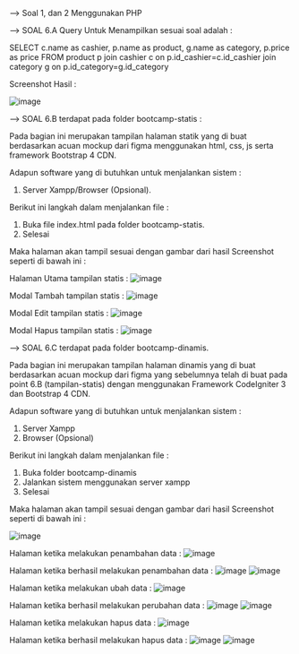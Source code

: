 --> Soal 1, dan 2 Menggunakan PHP 

--> SOAL 6.A Query Untuk Menampilkan sesuai soal adalah :

SELECT c.name as cashier, p.name as product, g.name as category, p.price as price FROM product p join cashier c on p.id_cashier=c.id_cashier join category g on p.id_category=g.id_category

Screenshot Hasil :

![image](https://user-images.githubusercontent.com/17777914/74580409-9800b400-4fd6-11ea-8afc-d1427150097d.png)

--> SOAL 6.B terdapat pada folder bootcamp-statis :

Pada bagian ini merupakan tampilan halaman statik yang di buat berdasarkan acuan mockup dari figma menggunakan html, css, js serta framework Bootstrap 4 CDN.

Adapun software yang di butuhkan untuk menjalankan sistem :

1. Server Xampp/Browser (Opsional).

Berikut ini langkah dalam menjalankan file :
1. Buka file index.html pada folder bootcamp-statis.
2. Selesai

Maka halaman akan tampil sesuai dengan gambar dari hasil Screenshot seperti di bawah ini :

Halaman Utama  tampilan statis :
![image](https://user-images.githubusercontent.com/17777914/74580700-a4d2d700-4fd9-11ea-94c1-96a0ff6fff91.png)

Modal Tambah tampilan statis :
![image](https://user-images.githubusercontent.com/17777914/74580721-d8adfc80-4fd9-11ea-95a3-4451b969ee7a.png)

Modal Edit tampilan statis :
![image](https://user-images.githubusercontent.com/17777914/74580731-f2e7da80-4fd9-11ea-9c90-ecd45fffdd3b.png)

Modal Hapus tampilan statis :
![image](https://user-images.githubusercontent.com/17777914/74580740-05faaa80-4fda-11ea-8eac-d8d2614aabb7.png)

--> SOAL 6.C terdapat pada folder bootcamp-dinamis.

Pada bagian ini merupakan tampilan halaman dinamis yang di buat berdasarkan acuan mockup dari figma yang sebelumnya telah di buat pada point 6.B (tampilan-statis) dengan menggunakan Framework CodeIgniter 3 dan Bootstrap 4 CDN.

Adapun software yang di butuhkan untuk menjalankan sistem :

1. Server Xampp
2. Browser (Opsional)

Berikut ini langkah dalam menjalankan file :

1. Buka folder bootcamp-dinamis
2. Jalankan sistem menggunakan server xampp
3. Selesai

Maka halaman akan tampil sesuai dengan gambar dari hasil Screenshot seperti di bawah ini :

![image](https://user-images.githubusercontent.com/17777914/73129319-5900c380-4013-11ea-8a36-7dc03f49f52e.png)

Halaman ketika melakukan penambahan data :
![image](https://user-images.githubusercontent.com/17777914/73129330-92393380-4013-11ea-9613-6709eab0b460.png)

Halaman ketika berhasil melakukan penambahan data :
![image](https://user-images.githubusercontent.com/17777914/73129338-d3314800-4013-11ea-8ce2-1379c6689af2.png)
![image](https://user-images.githubusercontent.com/17777914/73129341-e512eb00-4013-11ea-9e5b-2baac3fcec21.png)

Halaman ketika melakukan ubah data :
![image](https://user-images.githubusercontent.com/17777914/73129345-0673d700-4014-11ea-9d02-e0d9e559609a.png)

Halaman ketika berhasil melakukan perubahan data :
![image](https://user-images.githubusercontent.com/17777914/73129351-1b506a80-4014-11ea-8841-214be665cdec.png)
![image](https://user-images.githubusercontent.com/17777914/73129354-328f5800-4014-11ea-9bac-dfd63cd7861e.png)

Halaman ketika melakukan hapus data :
![image](https://user-images.githubusercontent.com/17777914/73129360-4935af00-4014-11ea-93cb-b1c043439a0f.png)

Halaman ketika berhasil melakukan hapus data :
![image](https://user-images.githubusercontent.com/17777914/73129361-581c6180-4014-11ea-972b-7454a764a462.png)
![image](https://user-images.githubusercontent.com/17777914/73129364-6f5b4f00-4014-11ea-986d-755e074bcc61.png)
